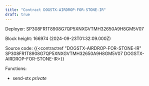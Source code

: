 ```yaml
---
title: "Contract DOGSTX-AIRDROP-FOR-STONE-IR"
draft: true
---
```

Deployer: SP308FR1T8908G7QP5XNXGVTMH32650A9H8GM5V07


 



Block height: 166974 (2024-09-23T01:32:09.000Z)

Source code: {{<contractref "DOGSTX-AIRDROP-FOR-STONE-IR" SP308FR1T8908G7QP5XNXGVTMH32650A9H8GM5V07 DOGSTX-AIRDROP-FOR-STONE-IR>}}

Functions:

* send-stx _private_
